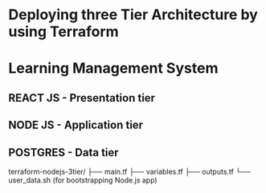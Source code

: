 <h1> Deploying three Tier Architecture by using Terraform </h1>

# Learning Management System

## REACT JS - Presentation tier
## NODE JS - Application tier
## POSTGRES - Data tier

terraform-nodejs-3tier/
 ├── main.tf
 ├── variables.tf
 ├── outputs.tf
 └── user_data.sh   (for bootstrapping Node.js app)

